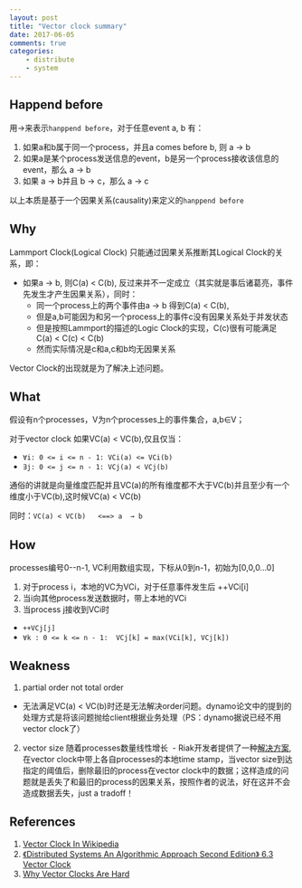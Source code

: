 ```yaml
---
layout: post
title: "Vector clock summary"
date: 2017-06-05
comments: true
categories:
    - distribute
    - system
---
```

## Happend before
用→来表示`hanppend before`，对于任意event a, b 有：

1. 如果a和b属于同一个process，并且a comes before b, 则 a → b
2. 如果a是某个process发送信息的event，b是另一个process接收该信息的event，那么 a → b
3. 如果 a → b并且 b → c，那么 a → c

以上本质是基于一个因果关系(causality)来定义的`hanppend before`

## Why
Lammport Clock(Logical Clock) 只能通过因果关系推断其Logical Clock的关系，即：

- 如果a → b, 则C(a) < C(b), 反过来并不一定成立（其实就是事后诸葛亮，事件先发生才产生因果关系），同时：
  - 同一个process上的两个事件由a → b 得到C(a) < C(b),
  - 但是a,b可能因为和另一个process上的事件c没有因果关系处于并发状态
  - 但是按照Lammport的描述的Logic Clock的实现，C(c)很有可能满足 C(a) < C(c) < C(b)
  - 然而实际情况是c和a,c和b均无因果关系

Vector Clock的出现就是为了解决上述问题。

## What
假设有n个processes，V为n个processes上的事件集合，a,b∈V；

对于vector clock 如果VC(a) < VC(b),仅且仅当：

- `∀i: 0 <= i <= n - 1: VCi(a) <= VCi(b)`
- `∃j: 0 <= j <= n - 1: VCj(a) < VCj(b)`

通俗的讲就是向量维度匹配并且VC(a)的所有维度都不大于VC(b)并且至少有一个维度小于VC(b),这时候VC(a) < VC(b)

同时：`VC(a) < VC(b)   <==> a  → b`

## How

processes编号0--n-1, VC利用数组实现，下标从0到n-1，初始为[0,0,0...0]

1. 对于process i，本地的VC为VCi，对于任意事件发生后 ++VCi[i]
2. 当i向其他process发送数据时，带上本地的VCi
3. 当process j接收到VCi时
  - `++VCj[j]`
  - `∀k : 0 <= k <= n - 1:  VCj[k] = max(VCi[k], VCj[k])`

## Weakness

1. partial order not total order
  - 无法满足VC(a) < VC(b)时还是无法解决order问题。dynamo论文中的提到的处理方式是将该问题抛给client根据业务处理（PS：dynamo据说已经不用vector clock了）
2. vector size 随着processes数量线性增长
  - Riak开发者提供了一种[解决方案](http://basho.com/posts/technical/why-vector-clocks-are-hard/),在vector clock中带上各自processes的本地time stamp，当vector size到达指定的阈值后，删除最旧的process在vector clock中的数据；这样造成的问题就是丢失了和最旧的process的因果关系，按照作者的说法，好在这并不会造成数据丢失，just a tradoff！

## References
1. [Vector Clock In Wikipedia](https://en.wikipedia.org/wiki/Vector_clock)
2. [《Distributed Systems An Algorithmic Approach Second Edition》 6.3 Vector Clock](https://www.amazon.com/Distributed-Systems-Algorithmic-Approach-Information/dp/1466552972)
3. [Why Vector Clocks Are Hard](http://basho.com/posts/technical/why-vector-clocks-are-hard/)
